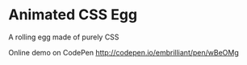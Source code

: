 # Animated CSS Egg

A rolling egg made of purely CSS

Online demo on CodePen http://codepen.io/embrilliant/pen/wBeOMg
